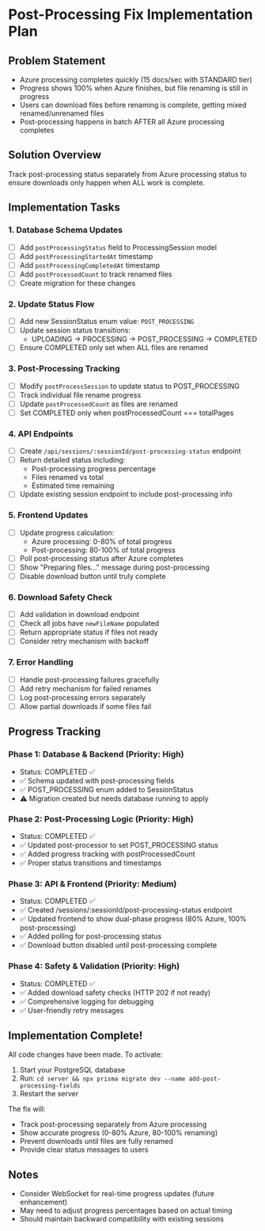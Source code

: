 # Post-Processing Fix Implementation Plan

## Problem Statement
- Azure processing completes quickly (15 docs/sec with STANDARD tier)
- Progress shows 100% when Azure finishes, but file renaming is still in progress
- Users can download files before renaming is complete, getting mixed renamed/unrenamed files
- Post-processing happens in batch AFTER all Azure processing completes

## Solution Overview
Track post-processing status separately from Azure processing status to ensure downloads only happen when ALL work is complete.

## Implementation Tasks

### 1. Database Schema Updates
- [ ] Add `postProcessingStatus` field to ProcessingSession model
- [ ] Add `postProcessingStartedAt` timestamp
- [ ] Add `postProcessingCompletedAt` timestamp
- [ ] Add `postProcessedCount` to track renamed files
- [ ] Create migration for these changes

### 2. Update Status Flow
- [ ] Add new SessionStatus enum value: `POST_PROCESSING`
- [ ] Update session status transitions:
  - UPLOADING → PROCESSING → POST_PROCESSING → COMPLETED
- [ ] Ensure COMPLETED only set when ALL files are renamed

### 3. Post-Processing Tracking
- [ ] Modify `postProcessSession` to update status to POST_PROCESSING
- [ ] Track individual file rename progress
- [ ] Update `postProcessedCount` as files are renamed
- [ ] Set COMPLETED only when postProcessedCount === totalPages

### 4. API Endpoints
- [ ] Create `/api/sessions/:sessionId/post-processing-status` endpoint
- [ ] Return detailed status including:
  - Post-processing progress percentage
  - Files renamed vs total
  - Estimated time remaining
- [ ] Update existing session endpoint to include post-processing info

### 5. Frontend Updates
- [ ] Update progress calculation:
  - Azure processing: 0-80% of total progress
  - Post-processing: 80-100% of total progress
- [ ] Poll post-processing status after Azure completes
- [ ] Show "Preparing files..." message during post-processing
- [ ] Disable download button until truly complete

### 6. Download Safety Check
- [ ] Add validation in download endpoint
- [ ] Check all jobs have `newFileName` populated
- [ ] Return appropriate status if files not ready
- [ ] Consider retry mechanism with backoff

### 7. Error Handling
- [ ] Handle post-processing failures gracefully
- [ ] Add retry mechanism for failed renames
- [ ] Log post-processing errors separately
- [ ] Allow partial downloads if some files fail

## Progress Tracking

### Phase 1: Database & Backend (Priority: High)
- Status: COMPLETED ✅
- ✅ Schema updated with post-processing fields
- ✅ POST_PROCESSING enum added to SessionStatus
- ⚠️ Migration created but needs database running to apply

### Phase 2: Post-Processing Logic (Priority: High)
- Status: COMPLETED ✅
- ✅ Updated post-processor to set POST_PROCESSING status
- ✅ Added progress tracking with postProcessedCount
- ✅ Proper status transitions and timestamps

### Phase 3: API & Frontend (Priority: Medium)
- Status: COMPLETED ✅
- ✅ Created /sessions/:sessionId/post-processing-status endpoint
- ✅ Updated frontend to show dual-phase progress (80% Azure, 100% post-processing)
- ✅ Added polling for post-processing status
- ✅ Download button disabled until post-processing complete

### Phase 4: Safety & Validation (Priority: High)
- Status: COMPLETED ✅
- ✅ Added download safety checks (HTTP 202 if not ready)
- ✅ Comprehensive logging for debugging
- ✅ User-friendly retry messages

## Implementation Complete!

All code changes have been made. To activate:
1. Start your PostgreSQL database
2. Run: `cd server && npx prisma migrate dev --name add-post-processing-fields`
3. Restart the server

The fix will:
- Track post-processing separately from Azure processing
- Show accurate progress (0-80% Azure, 80-100% renaming)
- Prevent downloads until files are fully renamed
- Provide clear status messages to users

## Notes
- Consider WebSocket for real-time progress updates (future enhancement)
- May need to adjust progress percentages based on actual timing
- Should maintain backward compatibility with existing sessions
